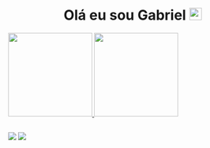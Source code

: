 <h1 align = "center">
  Olá eu sou Gabriel <img src = "./img/MãoAnimada.gif" width = "25px">
</h1>

<div>
  <a href="https://github.com/Gabrielrpg68">
  <img height = "170em"  src = "https://github-readme-stats.vercel.app/api?username=Gabrielrpg68&show_icons=true&theme=dark&include_all_commits=true&count_private=true"/>
  <img height = "170em" src = "https://github-readme-stats.vercel.app/api/top-langs/?username=Gabrielrpg68&layout=compact&langs_count=16&theme=dark"/>
</div>
  
  ##
  
<div>
  <a href = "https://www.linkedin.com/in/gabrieljdantas/" target="_blank"><img src="https://img.shields.io/badge/LinkedIn-0077B5?style=for-the-badge&logo=linkedin&logoColor=white" target="_blank"></a>
   <a href = "mailto: gabrielrpg68@gmail.com" target="_blank"><img src="https://img.shields.io/badge/Gmail-D14836?style=for-the-badge&logo=gmail&logoColor=white" target="_blank"></a> 
</div>

